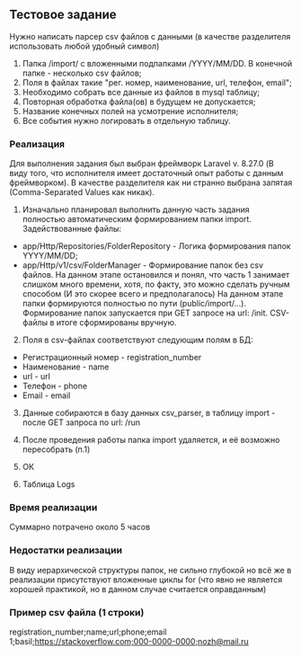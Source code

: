 ## Тестовое задание
Нужно написать парсер csv файлов с данными (в качестве разделителя использовать любой удобный символ)

1. Папка /import/ с вложенными подпапками /YYYY/MM/DD. В конечной папке - несколько csv файлов;
2. Поля в файлах такие "рег. номер, наименование, url, телефон, email";
3. Необходимо собрать все данные из файлов в mysql таблицу;
4. Повторная обработка файла(ов) в будущем не допускается;
5. Название конечных полей на усмотрение исполнителя;
6. Все события нужно логировать в отдельную таблицу.

### Реализация 

Для выполнения задания был выбран фреймворк Laravel v. 8.27.0 (В виду того, что исполнителя имеет достаточный опыт работы с данным фреймворком).
В качестве разделителя как ни странно выбрана запятая (Сomma-Separated Values как никак).

1. Изначально планировал выполнить данную часть задания полностью автоматическим формированием папки import.
Задействованные файлы:
- app/Http/Repositories/FolderRepository - Логика формирования папок YYYY/MM/DD;
- app/Http/v1/csv/FolderManager - Формирование папок без csv файлов. 
На данном этапе остановился и понял, что часть 1 занимает слишком много времени, хотя, по факту, это можно сделать ручным способом (И это скорее всего и предполагалось)
На данном этапе папки формируются полностью по пути (public/import/...). Формирование папок запускается при GET запросе на url: /init.
CSV-файлы в итоге сформированы вручную.

2. Поля в csv-файлах соответствуют следующим полям в БД:

- Регистрационный номер - registration_number
- Наименование - name
- url - url
- Телефон - phone
- Email - email

3. Данные собираются в базу данных csv_parser, в таблицу import - после GET запроса по url: /run

4. После проведения работы папка import удаляется, и её возможно пересобрать (п.1)

5. ОК

6. Таблица Logs

### Время реализации
Суммарно потрачено около 5 часов

### Недостатки реализации
В виду иерархической структуры папок, не сильно глубокой но всё же в реализации присутствуют вложенные циклы for (что явно не является хорошей практикой, но в данном случае считается оправданным)

### Пример csv файла (1 строки)
registration_number;name;url;phone;email
1;basil;https://stackoverflow.com;000-0000-0000;nozh@mail.ru

